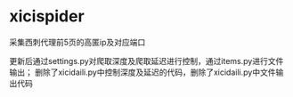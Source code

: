 # xicispider
采集西刺代理前5页的高匿ip及对应端口

更新后通过settings.py对爬取深度及爬取延迟进行控制，通过items.py进行文件输出；
删除了xicidaili.py中控制深度及延迟的代码，删除了xicidaili.py中文件输出代码
